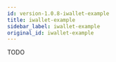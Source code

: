 ```yaml
---
id: version-1.0.8-iwallet-example
title: iwallet-example
sidebar_label: iwallet-example
original_id: iwallet-example
---
```


TODO
